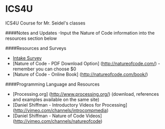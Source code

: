 ICS4U
=====

ICS4U Course for Mr. Seidel's classes

####Notes and Updates
-Input the Nature of Code information into the resources section below

####Resources and Surveys
* [Intake Survey](https://docs.google.com/forms/d/1L3RliOHHLfAlCdnqRfsVPs3v2EgrA9q4NAeOPllJC5A/viewform)
* [Nature of Code - PDF Download Option] (http://natureofcode.com/) - remember you can choose $0
* [Nature of Code - Online Book] (http://natureofcode.com/book/)

####Programming Language and Resources
* [Processing.org] (http://www.processing.org/) (download, references and examples available on the same site)
* [Daniel Shiffman - Introductory Videos for Processing] (http://vimeo.com/channels/introcompmedia)
* [Daniel Shiffman - Nature of Code Videos] (http://vimeo.com/channels/natureofcode)

